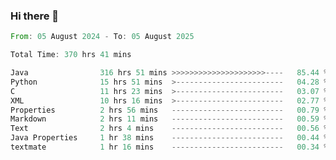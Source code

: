 ### Hi there 👋

<!--
**luoxuanzao/luoxuanzao** is a ✨ _special_ ✨ repository because its `README.md` (this file) appears on your GitHub profile.

Here are some ideas to get you started:

- 🔭 I’m currently working on ...
- 🌱 I’m currently learning ...
- 👯 I’m looking to collaborate on ...
- 🤔 I’m looking for help with ...
- 💬 Ask me about ...
- 📫 How to reach me: ...
- 😄 Pronouns: ...
- ⚡ Fun fact: ...
-->

<!--START_SECTION:waka-->

```rust
From: 05 August 2024 - To: 05 August 2025

Total Time: 370 hrs 41 mins

Java                316 hrs 51 mins >>>>>>>>>>>>>>>>>>>>>----   85.44 %
Python              15 hrs 51 mins  >------------------------   04.28 %
C                   11 hrs 23 mins  >------------------------   03.07 %
XML                 10 hrs 16 mins  >------------------------   02.77 %
Properties          2 hrs 56 mins   -------------------------   00.79 %
Markdown            2 hrs 11 mins   -------------------------   00.59 %
Text                2 hrs 4 mins    -------------------------   00.56 %
Java Properties     1 hr 38 mins    -------------------------   00.44 %
textmate            1 hr 16 mins    -------------------------   00.34 %
```

<!--END_SECTION:waka-->